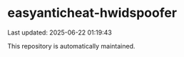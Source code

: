 # easyanticheat-hwidspoofer

Last updated: 2025-06-22 01:19:43

This repository is automatically maintained.
